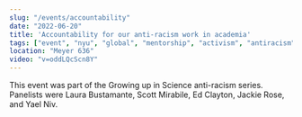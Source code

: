 ```yaml
---
slug: "/events/accountability"
date: "2022-06-20"
title: 'Accountability for our anti-racism work in academia'
tags: ["event", "nyu", "global", "mentorship", "activism", "antiracism"]
location: "Meyer 636"
video: "v=oddLQcScn8Y"
---
```

This event was part of the Growing up in Science anti-racism series. Panelists were Laura Bustamante, Scott Mirabile, Ed Clayton, Jackie Rose, and Yael Niv.